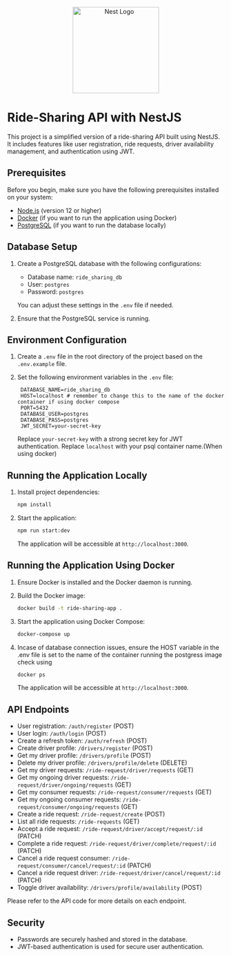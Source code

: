 <p align="center">
  <a href="http://nestjs.com/" target="blank"><img src="https://nestjs.com/img/logo-small.svg" width="200" alt="Nest Logo" /></a>
</p>

# Ride-Sharing API with NestJS

This project is a simplified version of a ride-sharing API built using NestJS. It includes features like user registration, ride requests, driver availability management, and authentication using JWT.

## Prerequisites

Before you begin, make sure you have the following prerequisites installed on your system:

- [Node.js](https://nodejs.org/) (version 12 or higher)
- [Docker](https://www.docker.com/) (if you want to run the application using Docker)
- [PostgreSQL](https://www.postgresql.org/) (if you want to run the database locally)

## Database Setup

1. Create a PostgreSQL database with the following configurations:

   - Database name: `ride_sharing_db`
   - User: `postgres`
   - Password: `postgres`

   You can adjust these settings in the `.env` file if needed.

2. Ensure that the PostgreSQL service is running.

## Environment Configuration

1. Create a `.env` file in the root directory of the project based on the `.env.example` file.

2. Set the following environment variables in the `.env` file:

   ```
    DATABASE_NAME=ride_sharing_db
    HOST=localhost # remember to change this to the name of the docker container if using docker compose
    PORT=5432
    DATABASE_USER=postgres
    DATABASE_PASS=postgres
    JWT_SECRET=your-secret-key
   ```

   Replace `your-secret-key` with a strong secret key for JWT authentication.
   Replace `localhost` with your psql container name.(When using docker)

## Running the Application Locally

1. Install project dependencies:

   ```bash
   npm install
   ```

2. Start the application:

   ```bash
   npm run start:dev
   ```

   The application will be accessible at `http://localhost:3000`.

## Running the Application Using Docker

1. Ensure Docker is installed and the Docker daemon is running.

2. Build the Docker image:

   ```bash
   docker build -t ride-sharing-app .
   ```

3. Start the application using Docker Compose:

   ```bash
   docker-compose up
   ```

4. Incase of database connection issues, ensure the HOST variable in the .env file is set to the name  of the container running the postgress image check using 
    ```bash 
    docker ps
    ```

   The application will be accessible at `http://localhost:3000`.

## API Endpoints

- User registration: `/auth/register` (POST)
- User login: `/auth/login` (POST)
- Create a refresh token: `/auth/refresh` (POST)
- Create driver profile: `/drivers/register` (POST)
- Get my driver profile: `/drivers/profile` (POST)
- Delete my driver profile: `/drivers/profile/delete` (DELETE)
- Get my driver requests: `/ride-request/driver/requests` (GET)
- Get my ongoing driver requests: `/ride-request/driver/ongoing/requests` (GET)
- Get my consumer requests: `/ride-request/consumer/requests` (GET)
- Get my ongoing consumer requests: `/ride-request/consumer/ongoing/requests` (GET)
- Create a ride request: `/ride-request/create` (POST)
- List all ride requests: `/ride-requests` (GET)
- Accept a ride request: `/ride-request/driver/accept/request/:id` (PATCH)
- Complete a ride request: `/ride-request/driver/complete/request/:id` (PATCH)
- Cancel a ride request consumer: `/ride-request/consumer/cancel/request/:id` (PATCH)
- Cancel a ride request driver: `/ride-request/driver/cancel/request/:id` (PATCH)
- Toggle driver availability: `/drivers/profile/availability` (POST)

Please refer to the API code for more details on each endpoint.

## Security

- Passwords are securely hashed and stored in the database.
- JWT-based authentication is used for secure user authentication.
